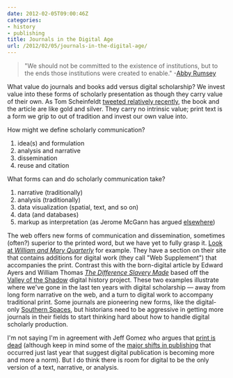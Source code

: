 ```yaml
---
date: 2012-02-05T09:00:46Z
categories:
- history
- publishing
title: Journals in the Digital Age
url: /2012/02/05/journals-in-the-digital-age/
---
```


> "We should not be committed to the existence of institutions, but to the ends those institutions were created to enable." -[Abby Rumsey](http://twitter.com/#!/dancohen/status/91216381663653888)

What value do journals and books add versus digital scholarship? We invest value into these forms of scholarly presentation as though they carry value of their own. As Tom Scheinfeldt [tweeted relatively recently](https://twitter.com/#!/foundhistory/status/91253141584093186), the book and the article are like gold and silver. They carry no intrinsic value; print text is a form we grip to out of tradition and invest our own value into.

How might we define scholarly communication?

1. idea(s) and formulation
2. analysis and narrative
3. dissemination
4. reuse and citation 

What forms can and do scholarly communication take?

1. narrative (traditionally)
2. analysis (traditionally)
3. data visualization (spatial, text, and so on)
4. data (and databases) 
5. markup as interpretation (as Jerome McGann has argued [elsewhere](http://digitalhumanities.org/companion/view?docId=blackwell/9781405103213/9781405103213.xml&chunk.id=ss1-3-4))

The web offers new forms of communication and dissemination, sometimes (often?) superior to the printed word, but we have yet to fully grasp it. [Look at *William and Mary Quarterly*](http://oieahc.wm.edu/wmq/index.cfm) for example. They have a section on their site that contains additions for digital work (they call "Web Supplement") that accompanies the print. Contrast this with the born-digital article by Edward Ayers and William Thomas [*The Difference Slavery Made*](http://www2.vcdh.virginia.edu/AHR/) based off the [Valley of the Shadow](http://valley.lib.virginia.edu/) digital history project. These two examples illustrate where we've gone in the last ten years with digital scholarship &#8212; away from long form narrative on the web, and a turn to digital work to accompany traditional print. Some journals are pioneering new forms, like the digital-only [Southern Spaces](http://www.southernspaces.org/), but historians need to be aggressive in getting more journals in their fields to start thinking hard about how to handle digital scholarly production.

I'm not saying I'm in agreement with Jeff Gomez who argues that [print is dead](http://www.amazon.com/Print-Dead-Books-our-Digital/dp/0230527167) (although keep in mind some of the [major shifts in publishing](http://www.brainpickings.org/index.php/2011/02/02/merchants-of-culture-future-of-publishing/) that occurred just last year that suggest digital publication is becoming more and more a norm). But I do think there is room for digital to be the only version of a text, narrative, or analysis.
